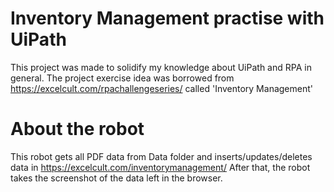 # Inventory Management practise with UiPath

This project was made to solidify my knowledge about UiPath and RPA in general.
The project exercise idea was borrowed from https://excelcult.com/rpachallengeseries/ called 'Inventory Management'

# About the robot
This robot gets all PDF data from Data folder and inserts/updates/deletes data in https://excelcult.com/inventorymanagement/
After that, the robot takes the screenshot of the data left in the browser.
